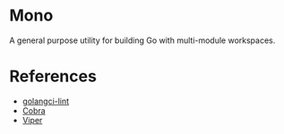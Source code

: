 # Mono

A general purpose utility for building Go with multi-module workspaces.

# References

* [golangci-lint](https://github.com/golangci/golangci-lint)
* [Cobra](https://github.com/spf13/cobra)
* [Viper](https://github.com/spf13/viper)
